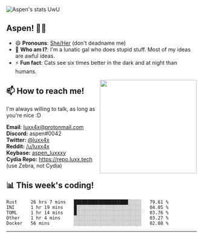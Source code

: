 ![Aspen's stats UwU](https://github-readme-stats.vercel.app/api?username=luxxxxy&show_icons=true&theme=onedark)

## Aspen! 🏳️‍⚧️

 - 😄 **Pronouns**: [She/Her](https://www.mypronouns.org/she-her) (don't deadname me)
 - 👩 **Who am I?**: I'm a lunatic gal who does stupid stuff. Most of my ideas are awful ideas.  
 - ⚡ **Fun fact**: <!--START_SECTION:catfact-->Cats see six times better in the dark and at night than humans.<!--END_SECTION:catfact-->
 
<img align="right" src="https://raw.githubusercontent.com/luxxxxy/luxxxxy/master/crab.jpg" width="256px" height="247px" />  

## 📫 How to reach me!
I'm always willing to talk, as long as you're nice :D

**Email**: luxx4x@protonmail.com  
**Discord:** aspen#0042  
**Twitter:** [@luxx4x](https://twitter.com/luxx4x)  
**Reddit:** [/u/luxx4x](https://reddit.com/user/luxx4x/)  
**Keybase:** [aspen_luxxxy](https://keybase.io/aspen_luxxxy)  
**Cydia Repo:** https://repo.luxx.tech (use Zebra, not Cydia)

## 📊 **This week's coding!**
<!--START_SECTION:waka-->
```text
Rust     26 hrs 7 mins   ████████████████████░░░░░   79.61 % 
INI      1 hr 19 mins    █░░░░░░░░░░░░░░░░░░░░░░░░   04.05 % 
TOML     1 hr 14 mins    █░░░░░░░░░░░░░░░░░░░░░░░░   03.76 % 
Other    1 hr 4 mins     ░░░░░░░░░░░░░░░░░░░░░░░░░   03.27 % 
Docker   56 mins         ░░░░░░░░░░░░░░░░░░░░░░░░░   02.88 %
```
<!--END_SECTION:waka-->

-------
